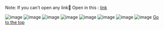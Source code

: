 Note: If you can't open any link🔗 Open in this : [link](https://github.com/Saketh-Chandra/Linear-Algebra-and-Sound/blob/main/Linear%20Algebra%20and%20Sound.pdf)

![image](https://user-images.githubusercontent.com/46235445/131081847-415ce4e4-033b-4184-a389-92db93e6a14d.png)
![image](https://user-images.githubusercontent.com/46235445/131081874-ea1118c9-02d4-4969-b1c6-45630c49b476.png)
![image](https://user-images.githubusercontent.com/46235445/131081917-e8f63157-79ce-4e0e-83e4-4aa53ef67b7b.png)
![image](https://user-images.githubusercontent.com/46235445/131081899-a99f754e-6d23-49a1-aa95-1b93c7935010.png)
![image](https://user-images.githubusercontent.com/46235445/131081958-7553dc33-e1f5-4db5-a6de-5b99daa9eb73.png)
![image](https://user-images.githubusercontent.com/46235445/131081930-2a63c6a0-d834-4752-b3a0-0aea38170185.png)
![image](https://user-images.githubusercontent.com/46235445/131081973-3d15195a-5b9a-450a-af49-2da180783e6c.png)
![image](https://user-images.githubusercontent.com/46235445/131081995-f344cc28-b98a-46a3-b61e-8b4963bde6d6.png)
<a href="#top">Go to the top</a>
